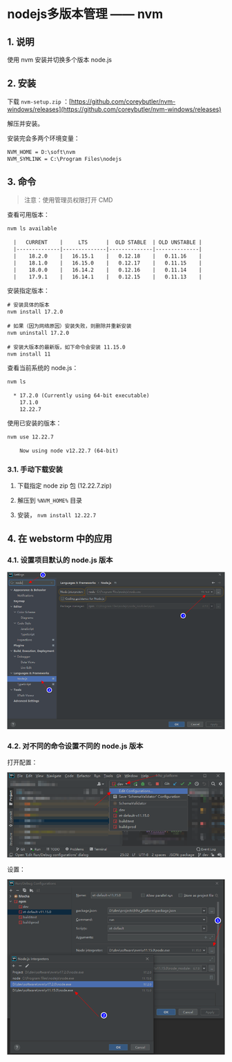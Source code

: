 <!--#region
@author 吴钦飞
@email wuqinfei@qq.com
@create date 2024-05-23 21:49:13
@modify date 2024-05-23 21:49:13
@desc [description]
#endregion-->

# nodejs多版本管理 —— nvm

## 1. 说明

使用 nvm 安装并切换多个版本 node.js

## 2. 安装

下载 `nvm-setup.zip` ：[https://github.com/coreybutler/nvm-windows/releases](https://github.com/coreybutler/nvm-windows/releases)

解压并安装。

安装完会多两个环境变量：

```text
NVM_HOME = D:\soft\nvm
NVM_SYMLINK = C:\Program Files\nodejs
```

## 3. 命令

>注意：使用管理员权限打开 CMD

查看可用版本：

```shell
nvm ls available

  |   CURRENT    |     LTS      |  OLD STABLE  | OLD UNSTABLE |
  |--------------|--------------|--------------|--------------|
  |    18.2.0    |   16.15.1    |   0.12.18    |   0.11.16    |
  |    18.1.0    |   16.15.0    |   0.12.17    |   0.11.15    |
  |    18.0.0    |   16.14.2    |   0.12.16    |   0.11.14    |
  |    17.9.1    |   16.14.1    |   0.12.15    |   0.11.13    |
```

安装指定版本：

```shell
# 安装具体的版本
nvm install 17.2.0

# 如果（因为网络原因）安装失败，则删除并重新安装
nvm uninstall 17.2.0

# 安装大版本的最新版，如下命令会安装 11.15.0
nvm install 11
```

查看当前系统的 node.js：

```shell
nvm ls

  * 17.2.0 (Currently using 64-bit executable)
    17.1.0
    12.22.7
```

使用已安装的版本：

```shell
nvm use 12.22.7

    Now using node v12.22.7 (64-bit)
```

### 3.1. 手动下载安装

1. 下载指定 node zip 包 (12.22.7.zip)

2. 解压到 `%NVM_HOME%` 目录

3. 安装， `nvm install 12.22.7`

## 4. 在 webstorm 中的应用

### 4.1. 设置项目默认的 node.js 版本

![node_multi_version_webstorm_default](./images/node_multi_version_webstorm_default.png)

### 4.2. 对不同的命令设置不同的 node.js 版本

打开配置：

![node_multi_version_webstorm_open_setting](./images/node_multi_version_webstorm_open_setting.png)

设置：

![node_multi_version_webstorm_setting](./images/node_multi_version_webstorm_setting.png)
